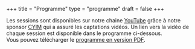 +++
title = "Programme"
type = "programme"
draft = false
+++

<div class="text-center lead">
    Les sessions sont disponibles sur notre chaine
    <a href="https://www.youtube.com/channel/UCVelKVoLQIhwx9C2LWf-CDA">YouTube</a>
    grâce à notre sponsor <a href="https://www.cyim.com/">CYIM</a> qui a assuré les captations vidéos.
    Un lien vers la vidéo de chaque session est disponible dans le programme ci-dessous.
</div>

<div class="text-center lead">
    Vous pouvez télécharger le <a href="/pdf/" target="_blank">programme en version PDF</a>.
</div>
